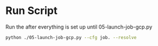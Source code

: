 # Run Script
Run the after everything is set up until 05-launch-job-gcp.py
```bash
python ./05-launch-job-gcp.py --cfg job. --resolve
```